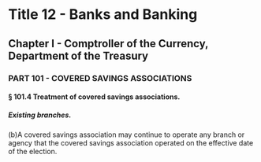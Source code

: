 
# Title 12 - Banks and Banking
## Chapter I - Comptroller of the Currency, Department of the Treasury
### PART 101 - COVERED SAVINGS ASSOCIATIONS
#### § 101.4 Treatment of covered savings associations.
##### Existing branches.

(b)A covered savings association may continue to operate any branch or agency that the covered savings association operated on the effective date of the election.
